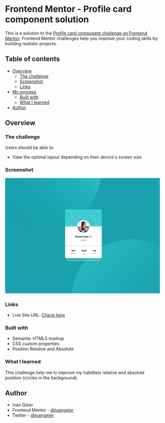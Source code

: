 # Frontend Mentor - Profile card component solution

This is a solution to the [Profile card component challenge on Frontend Mentor](https://www.frontendmentor.io/challenges/profile-card-component-cfArpWshJ). Frontend Mentor challenges help you improve your coding skills by building realistic projects. 

## Table of contents

- [Overview](#overview)
  - [The challenge](#the-challenge)
  - [Screenshot](#screenshot)
  - [Links](#links)
- [My process](#my-process)
  - [Built with](#built-with)
  - [What I learned](#what-i-learned)
- [Author](#author)
## Overview
### The challenge

Users should be able to:

- View the optimal layout depending on their device's screen size

### Screenshot

![](./images/screenshot.png)
### Links

- Live Site URL: [Check here]()

### Built with

- Semantic HTML5 markup
- CSS custom properties
- Position Relative and Absolute

### What I learned

This challenge help me to improve my habiliteis relative and absolute position (circles in the background). 

## Author

- Ivan Geier
- Frontend Mentor - [@ivangeier](https://www.frontendmentor.io/profile/ivangeier)
- Twitter - [@ivangeier](https://www.twitter.com/ivangeier)